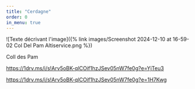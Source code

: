 ```yaml
---
title: "Cerdagne"
order: 0
in_menu: true
---
```

![Texte décrivant l'image]({% link images/Screenshot 2024-12-10 at 16-59-02 Col Del Pam Altiservice.png %}) 

Coll des Pam 

https://1drv.ms/i/s!Arv5oBK-qlCOif1hzJSev05nW7fe0g?e=YjTeu3

https://1drv.ms/i/s!Arv5oBK-qlCOif1hzJSev05nW7fe0g?e=1H7Kwg 
